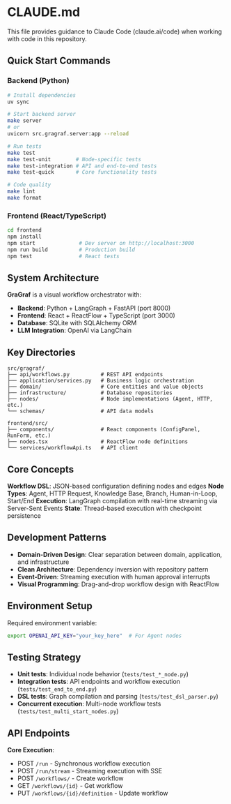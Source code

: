 # CLAUDE.md

This file provides guidance to Claude Code (claude.ai/code) when working with code in this repository.

## Quick Start Commands

### Backend (Python)
```bash
# Install dependencies
uv sync

# Start backend server
make server
# or
uvicorn src.gragraf.server:app --reload

# Run tests
make test
make test-unit        # Node-specific tests
make test-integration # API and end-to-end tests
make test-quick       # Core functionality tests

# Code quality
make lint
make format
```

### Frontend (React/TypeScript)
```bash
cd frontend
npm install
npm start              # Dev server on http://localhost:3000
npm run build          # Production build
npm test               # React tests
```

## System Architecture

**GraGraf** is a visual workflow orchestrator with:
- **Backend**: Python + LangGraph + FastAPI (port 8000)
- **Frontend**: React + ReactFlow + TypeScript (port 3000)
- **Database**: SQLite with SQLAlchemy ORM
- **LLM Integration**: OpenAI via LangChain

## Key Directories

```
src/gragraf/
├── api/workflows.py          # REST API endpoints
├── application/services.py   # Business logic orchestration
├── domain/                   # Core entities and value objects
├── infrastructure/           # Database repositories
├── nodes/                    # Node implementations (Agent, HTTP, etc.)
└── schemas/                  # API data models

frontend/src/
├── components/               # React components (ConfigPanel, RunForm, etc.)
├── nodes.tsx                 # ReactFlow node definitions
└── services/workflowApi.ts   # API client
```

## Core Concepts

**Workflow DSL**: JSON-based configuration defining nodes and edges
**Node Types**: Agent, HTTP Request, Knowledge Base, Branch, Human-in-Loop, Start/End
**Execution**: LangGraph compilation with real-time streaming via Server-Sent Events
**State**: Thread-based execution with checkpoint persistence

## Development Patterns

- **Domain-Driven Design**: Clear separation between domain, application, and infrastructure
- **Clean Architecture**: Dependency inversion with repository pattern
- **Event-Driven**: Streaming execution with human approval interrupts
- **Visual Programming**: Drag-and-drop workflow design with ReactFlow

## Environment Setup

Required environment variable:
```bash
export OPENAI_API_KEY="your_key_here"  # For Agent nodes
```

## Testing Strategy

- **Unit tests**: Individual node behavior (`tests/test_*_node.py`)
- **Integration tests**: API endpoints and workflow execution (`tests/test_end_to_end.py`)
- **DSL tests**: Graph compilation and parsing (`tests/test_dsl_parser.py`)
- **Concurrent execution**: Multi-node workflow tests (`tests/test_multi_start_nodes.py`)

## API Endpoints

**Core Execution**:
- POST `/run` - Synchronous workflow execution
- POST `/run/stream` - Streaming execution with SSE
- POST `/workflows/` - Create workflow
- GET `/workflows/{id}` - Get workflow
- PUT `/workflows/{id}/definition` - Update workflow